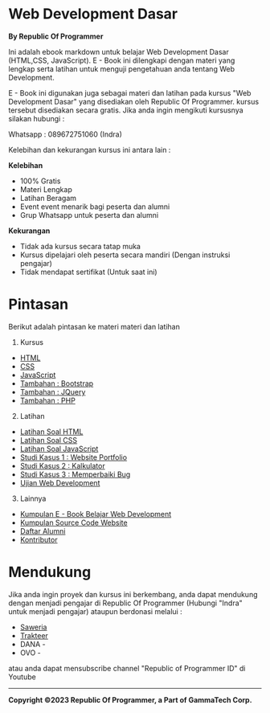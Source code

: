 # Web Development Dasar
**By Republic Of Programmer**

Ini adalah ebook markdown untuk belajar Web Development Dasar (HTML,CSS, JavaScript). E - Book ini dilengkapi dengan materi yang lengkap serta latihan untuk menguji pengetahuan anda tentang Web Development.

E - Book ini digunakan juga sebagai materi dan latihan  pada kursus "Web Development Dasar" yang disediakan oleh Republic Of Programmer. kursus tersebut disediakan secara gratis. Jika anda ingin mengikuti kursusnya silakan hubungi :

Whatsapp : 089672751060 (Indra)

Kelebihan dan kekurangan kursus ini antara lain :

**Kelebihan**
- 100% Gratis
- Materi Lengkap
- Latihan Beragam
- Event event menarik bagi peserta dan alumni
- Grup Whatsapp untuk peserta dan alumni

**Kekurangan**
- Tidak ada kursus secara tatap muka
- Kursus dipelajari oleh peserta secara mandiri (Dengan instruksi pengajar)
- Tidak mendapat sertifikat (Untuk saat ini)

# Pintasan
Berikut adalah pintasan ke materi materi dan latihan

1. Kursus
- [HTML](Materi/html.md)
- [CSS](Materi/css.md)
- [JavaScript](Materi/javascript.md)
- [Tambahan : Bootstrap](Materi/boostrap.md)
- [Tambahan :  JQuery](Materi/jquery.md)
- [Tambahan : PHP](Materi/php.md)

2. Latihan
- [Latihan Soal HTML](Latihan/soalhtml.md)
- [Latihan Soal CSS](Latihan/soalcss.md)
- [Latihan Soal JavaScript](Latihan/soaljs.md)
- [Studi Kasus 1 : Website Portfolio](Latihan/studikasus1.md)
- [Studi Kasus 2 : Kalkulator](Latihan/studikasus2.md)
- [Studi Kasus 3 : Memperbaiki Bug](Latihan/studikasus3.md)
- [Ujian Web Development](Latihan/ujian.md)

3. Lainnya
- [Kumpulan E - Book Belajar Web Development](Lainnya/ebook.md)
- [Kumpulan Source Code Website](Lainnya/sourcecode.md)
- [Daftar Alumni](Lainnya/alumni.md)
- [Kontributor](Lainnya/kontributor.md)


# Mendukung
Jika anda ingin proyek dan kursus ini berkembang, anda dapat mendukung dengan menjadi pengajar di Republic Of Programmer (Hubungi "Indra" untuk menjadi pengajar) ataupun berdonasi melalui :

- [Saweria]()
- [Trakteer]()
- DANA - 
- OVO -

atau anda dapat mensubscribe channel "Republic of Programmer ID"  di Youtube

<hr>

**Copyright ©2023 Republic Of Programmer, a Part of GammaTech Corp.**